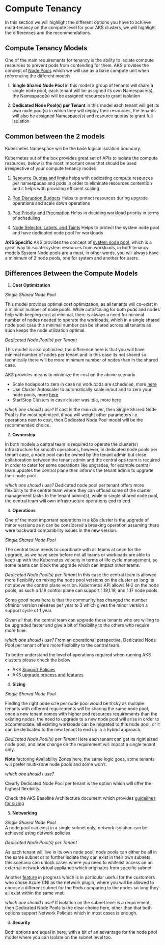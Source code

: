 # Compute Tenancy

In this section we will highlight the different options you have to achieve multi-tenancy on the compute level for your AKS clusters, we will highlight the differences and the recommendations. 


## Compute Tenancy Models

One of the main requirements for tenancy is the ability to isolate compute resources to prevent pods from contending for them. AKS provides the concept of [Node Pools](https://docs.microsoft.com/en-us/azure/aks/use-multiple-node-pools) which we will use as a base compute unit when referencing the different models

1. **Single Shared Node Pool** in this model a group of tenants will share a single node pool, each tenant will be assigned its own Namespace(s), the Namespace(s) will be assigned resources to grant isolation 

2. **Dedicated Node Pool(s) per Tenant** in this model each tenant will get its own node pool(s) in which they will deploy their resources, the tenants will also be assigned Namespace(s) and resource quotas to grant full isolation 




## Common between the 2 models 

Kubernetes Namespace will be the base logical isolation boundary.

Kubernetes out of the box provides great set of APIs to isolate the compute resources, below is the most important ones that should be used irrespective of your compute tenancy model:

1. [Resource Quotas and limits](https://kubernetes.io/docs/concepts/configuration/manage-resources-containers/) helps with dedicating compute resources per namespaces and pods in order to eliminate resources contention and it helps with providing efficient scaling. 

2. [Pod Disruption Budgets](https://kubernetes.io/docs/concepts/workloads/pods/disruptions/)  Helps to protect resources during upgrade operations and scale down operations 

3. [Pod Priority and Preemption](https://kubernetes.io/docs/concepts/configuration/pod-priority-preemption/) Helps in deciding workload priority in terms of scheduling

4. [Node Selector, Labels, and Taints](https://kubernetes.io/docs/concepts/scheduling-eviction/assign-pod-node/#nodeselector) Helps to protect the system node pool and have dedicated node pool for workloads 

**AKS Specific**
AKS provides the concept of [system node pool](https://docs.microsoft.com/en-us/azure/aks/use-system-pools), which is a great way to isolate system resources from workloads, in both tenancy models System Node pools are a must, in other words, you will always have a minimum of 2 node pools, one for system and another for users. 



## Differences Between the Compute Models 


1. **Cost Optimization**

*Single Shared Node Pool*  

This model provides optimal cost optimization, as all tenants will co-exist in a minimal number of node pools.  While autoscaling for both pods and nodes help with keeping cost at minimal, there is always a need for minimal number of nodes needed to operate the workloads, which in a single shared node pool case this minimal number can be shared across all tenants as such keeps the node utilization optimal.

*Dedicated Node Pool(s) per Tenant*

This model is also optimized, the difference here is that you will have minimal number of nodes per tenant and in this case its not shared so technically there will be more minimum number of nodes than in the shared case.

AKS provides means to minimize the cost on the above scenario
- Scale nodepool to zero in case no workloads are scheduled, more [here](https://docs.microsoft.com/en-us/azure/aks/scale-cluster#:~:text=To%20scale%20a%20user%20pool,0%20as%20your%20node%20count.)
- Use Cluster Autoscaler to automatically scale in/out and to zero your node pools, more [here](https://docs.microsoft.com/en-us/azure/aks/cluster-autoscaler)
- Star/Stop Clusters in case cluster was idle, more [here](https://docs.microsoft.com/en-us/azure/aks/start-stop-cluster)



*which one should I use?*
If cost is the main driver, then Single Shared Node Pool is the most optimized, if you will weight other parameters i.e. operations next to cost, then Dedicated Node Pool model will be the recommended choice.

2. **Ownership** 

In both models a central team is required to operate the cluster(s) infrastructure for smooth operations, however, in dedicated node pools per tenant case, a node pool can be owned by the tenant admin but close collaboration between the tenant admin and the central ops team is required in order to cater for some operations like upgrades, for example central team updates the control plane then informs the tenant admin to upgrade their node pool .

*which one should I use?*
Dedicated node pool per tenant offers more flexibility to the central team where they can offload some of the cluster management tasks to the tenant admin(s), while in single shared node pool, the central team will own infrastructure operations end to end.



3. **Operations** 

One of the most important operations in a k8s cluster is the upgrade of minor versions as it can be considered a breaking operation assuming there were backward compatibility issues in the new version.

*Single Shared Node Pool*  

The central team needs to coordinate with all teams at once for the upgrade, as we have seen before not all teams or workloads are able to keep up with the Kubernetes velocity in 
terms of life cycle management, so some teams can block the upgrade which can impact other teams.

*Dedicated Node Pool(s) per Tenant*
In this case the central team is allowed more flexibility on mixing the node pool versions on the cluster so long its not above the control plane version. 
Kubernetes API allows N-2 on the node pools, as such a 1.19 control plane can support 1.19,1.18, and 1.17 node pools. 

Some good news here is that the community has changed the number ofminor version releases per year to 3 which gives the minor version a support cycle of 1 year. 

Given all that, the central team can upgrade those tenants who are willing to be upgraded faster and give a bit of flexibility to the others who require more time. 

*which one should I use?*
From an operational perspective, Dedicated Node Pool per tenant offers more flexibility to the central team.


To better understand the level of operations required when running AKS clusters please check the below
- AKS [Support Policies](https://docs.microsoft.com/en-us/azure/aks/support-policies)
- AKS [upgrade process and features](https://docs.microsoft.com/en-us/azure/aks/upgrade-cluster)

4. **Sizing**

*Single Shared Node Pool*  

Finding the right node size per node pool would be tricky as multiple tenants with different requirements will be sharing the same node pool, once a new tenant comes with higher 
pod resources requirements than the existing nodes, the need to upgrade to a new node pool will arise in order to accommodate. all existing workloads can be migrated to this node pool, or it can be dedicated to the new tenant to end up in a hybrid approach. 

*Dedicated Node Pool(s) per Tenant*
Here each tenant can get its right sized node pool, and later change on the requirement will impact a single tenant only. 

**Note** factoring Availability Zones here, the same logic goes, some tenants will prefer multi-zone node pools and some won't. 

*which one should I use?*

Clearly Dedicated Node Pool per tenant is the option which will offer the highest flexibility. 


Check the AKS Baseline Architecture document which provides [guidelines for sizing](https://docs.microsoft.com/en-us/azure/architecture/reference-architectures/containers/aks/secure-baseline-aks?toc=https%3A%2F%2Fdocs.microsoft.com%2Fen-us%2Fazure%2Faks%2Ftoc.json&bc=https%3A%2F%2Fdocs.microsoft.com%2Fen-us%2Fazure%2Fbread%2Ftoc.json#configure-compute-for-the-base-cluster)



5. **Networking**

*Single Shared Node Pool*  
A node pool can exist in a single subnet only, network isolation can be achieved using network policies

*Dedicated Node Pool(s) per Tenant*

As each tenant will live in its own node pool, node pools can either be all in the same subnet or to further isolate they can exist in their own subnets. this scenario can unlock cases where you need to whitelist access on an external network virtual appliance which originates from specific subnet. 

Another [feature](https://github.com/Azure/AKS/issues/1788) in progress which is in particular useful for the customers who chose Azure CNI as the network plugin, where you will be allowed to choose a different subnet for the Pods comparing to the nodes so long they all exist within the same vnet. 


*which one should I use?*
If isolation on the subnet level is a requirement, then Dedicated Node Pools is the clear choice here, other than that both options support Network Policies which in most cases is enough.  


6. **Security**

Both options are equal in here, with a bit of an advantage for the node pool model where you can Isolate on the subnet level too. 



